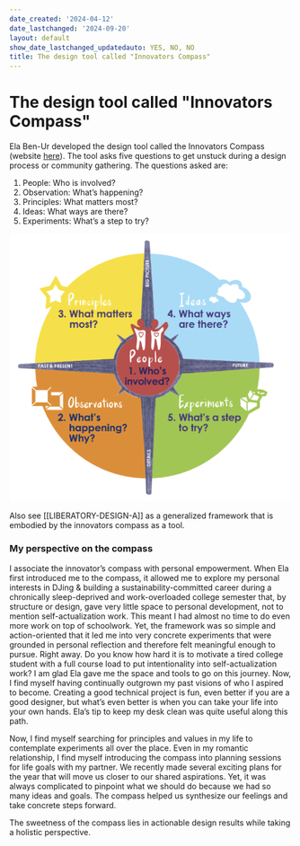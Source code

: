 ```yaml
---
date_created: '2024-04-12'
date_lastchanged: '2024-09-20'
layout: default
show_date_lastchanged_updatedauto: YES, NO, NO
title: The design tool called "Innovators Compass"
---
```

# The design tool called "Innovators Compass"
Ela Ben-Ur developed the design tool called the Innovators Compass (website [here](https://innovatorscompass.org/about)). The tool asks five questions to get unstuck during a design process or community gathering. The questions asked are: 

1. People: Who is involved?
2. Observation: What’s happening?
3. Principles: What matters most?
4. Ideas: What ways are there?
5. Experiments: What’s a step to try?

![](media/cleanshot_2024-04-12-at-14-13-25@2x.png)

Also see [[LIBERATORY-DESIGN-A]] as a generalized framework that is embodied by the innovators compass as a tool. 

### My perspective on the compass
I associate the innovator’s compass with personal empowerment. When Ela first introduced me to the compass, it allowed me to explore my personal interests in DJing & building a sustainability-committed career during a chronically sleep-deprived and work-overloaded college semester that, by structure or design, gave very little space to personal development, not to mention self-actualization work. This meant I had almost no time to do even more work on top of schoolwork. Yet, the framework was so simple and action-oriented that it led me into very concrete experiments that were grounded in personal reflection and therefore felt meaningful enough to pursue. Right away. Do you know how hard it is to motivate a tired college student with a full course load to put intentionality into self-actualization work? I am glad Ela gave me the space and tools to go on this journey. Now, I find myself having continually outgrown my past visions of who I aspired to become. Creating a good technical project is fun, even better if you are a good designer, but what’s even better is when you can take your life into your own hands. Ela’s tip to keep my desk clean was quite useful along this path. 

Now, I find myself searching for principles and values in my life to contemplate experiments all over the place. Even in my romantic relationship, I find myself introducing the compass into planning sessions for life goals with my partner. We recently made several exciting plans for the year that will move us closer to our shared aspirations. Yet, it was always complicated to pinpoint what we should do because we had so many ideas and goals. The compass helped us synthesize our feelings and take concrete steps forward. 

The sweetness of the compass lies in actionable design results while taking a holistic perspective.


